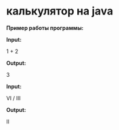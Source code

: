 # калькулятор на java
**Пример работы программы:**

**Input:**

1 + 2

**Output:**

3

**Input:**

VI / III

**Output:**

II